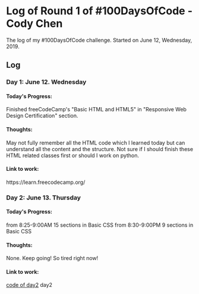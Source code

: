 # Log of Round 1 of #100DaysOfCode - Cody Chen

The log of my #100DaysOfCode challenge. Started on June 12, Wednesday, 2019.

## Log

<h3>Day 1: June 12. Wednesday</h3>
<h4>Today's Progress:</h4>
Finished freeCodeCamp's "Basic HTML and HTML5" in "Responsive Web Design Certification" section.

<h4>Thoughts:</h4>
May not fully remember all the HTML code which I learned today but can understand all the content and the structure. Not sure if I should finish these HTML related classes first or should I work on python.

<h4>Link to work:</h4> https://learn.freecodecamp.org/

<h3>Day 2: June 13. Thursday</h3>
<h4>Today's Progress:</h4> 
from 8:25-9:00AM 15 sections in Basic CSS
from 8:30-9:00PM 9 sections in Basic CSS
<h4>Thoughts:</h4>
None. Keep going! So tired right now!
<h4>Link to work:</h4>
<a href="day2">code of day2</a>
day2

